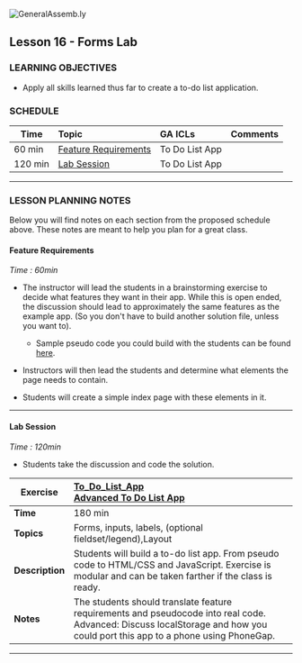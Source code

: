 ![GeneralAssemb.ly](../../img/icons/instr_agenda.png)


## Lesson 16 - Forms Lab


### LEARNING OBJECTIVES

*	Apply all skills learned thus far to create a to-do list application.


### SCHEDULE


| Time        | Topic| GA ICLs| Comments |
| ------------- |:-------------|:-------------------|:----------------|
| 60 min | [Feature Requirements](https://github.com/generalassembly-studio/FEWD_2.0.0/tree/FEWD_2.0.1/Week_08_forms_and_things/16_to_do_list#feature-requirements)| To Do List App | |
| 120 min | [Lab Session ](https://github.com/generalassembly-studio/FEWD_2.0.0/tree/FEWD_2.0.1/Week_08_forms_and_things/16_to_do_list#lab-session)| To Do List App | |

---


### LESSON PLANNING NOTES

Below you will find notes on each section from the proposed schedule above. These notes are  meant to help you plan for a great class.


#### Feature Requirements
_Time : 60min_

*	The instructor will lead the students in a brainstorming exercise to decide what features they want in their app. While this is open ended, the discussion should lead to approximately the same features as the example app. (So you don't have to build another solution file, unless you want to).

	*	Sample pseudo code you could build with the students can be found [here](solution/pseudocode_suggestions.md).

*	Instructors will then lead the students and determine what elements the page needs to contain.

*	Students will create a simple index page with these elements in it.

---

#### Lab Session
_Time : 120min_

*	Students take the discussion and code the solution.


| Exercise | [To_Do_List_App](solution/simple_solution) <br> [Advanced To Do List App](solution/advanced_solution)|
| ------------- |:-------------|
| __Time__ | 180 min |
| __Topics__ |Forms, inputs, labels, (optional fieldset/legend),Layout |
| __Description__|Students will build a to-do list app. From pseudo code to HTML/CSS and JavaScript. Exercise is modular and can be taken farther if the class is ready. |    
| __Notes__ | The students should translate feature requirements and pseudocode into real code. Advanced: Discuss localStorage and how you could port this app to a phone using PhoneGap. |


---
